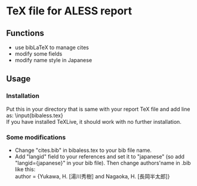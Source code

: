 # TeX file for ALESS report 

## Functions
- use bibLaTeX to manage cites 
- modify some fields 
- modify name style in Japanese 
  

## Usage
### Installation
Put this in your directory that is same with your report TeX file and add line as: \input{bibaless.tex} <br>
If you have installed TeXLive, it should work with no further installation.

### Some modifications
- Change "cites.bib" in bibaless.tex to your bib file name. 
- Add "langid" field to your references and set it to "japanese" (so add "langid={japanese}" in your bib file). Then change authors'name in .bib like this: <br> 
  author = {Yukawa, H. [湯川秀樹] and Nagaoka, H. [長岡半太郎]}
